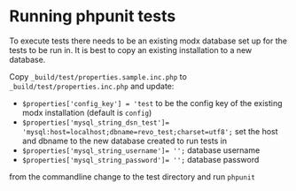 # Running phpunit tests
To execute tests there needs to be an existing modx database set up for the tests to be run in. It is best to copy an existing installation to a new database.

Copy `_build/test/properties.sample.inc.php` to `_build/test/properties.inc.php` and update:
* `$properties['config_key'] = 'test` to be the config key of the existing modx installation (default is `config`)
* `$properties['mysql_string_dsn_test']= 'mysql:host=localhost;dbname=revo_test;charset=utf8';`  set the host and dbname to the new database created to run tests in
* `$properties['mysql_string_username']= '';` database username
* `$properties['mysql_string_password']= '';` database password

from the commandline change to the test directory and run `phpunit`
